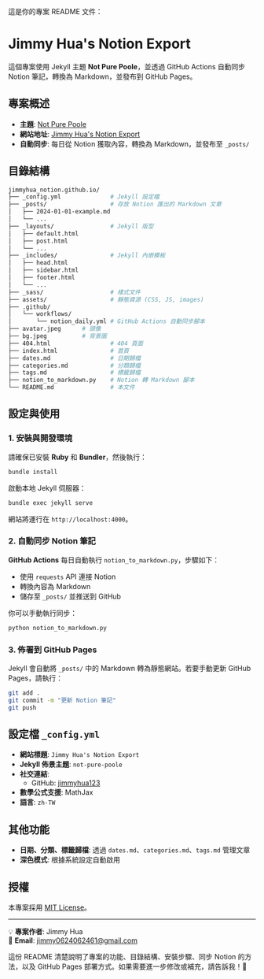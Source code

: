 這是你的專案 README 文件：


# Jimmy Hua's Notion Export

這個專案使用 Jekyll 主題 **Not Pure Poole**，並透過 GitHub Actions 自動同步 Notion 筆記，轉換為 Markdown，並發布到 GitHub Pages。

## 專案概述

- **主題**: [Not Pure Poole](https://github.com/vszhub/not-pure-poole)
- **網站地址**: [Jimmy Hua's Notion Export](https://jimmyhua123.github.io/jimmyhua_notion.github.io)
- **自動同步**: 每日從 Notion 獲取內容，轉換為 Markdown，並發布至 `_posts/`

## 目錄結構

```sh
jimmyhua_notion.github.io/
├── _config.yml              # Jekyll 設定檔
├── _posts/                  # 存放 Notion 匯出的 Markdown 文章
│   ├── 2024-01-01-example.md
│   └── ...
├── _layouts/                # Jekyll 版型
│   ├── default.html
│   ├── post.html
│   └── ...
├── _includes/               # Jekyll 內嵌模板
│   ├── head.html
│   ├── sidebar.html
│   ├── footer.html
│   └── ...
├── _sass/                   # 樣式文件
├── assets/                  # 靜態資源 (CSS, JS, images)
├── .github/
│   └── workflows/
│       └── notion_daily.yml # GitHub Actions 自動同步腳本
├── avatar.jpeg      # 頭像
├── bg.jpeg          # 背景圖
├── 404.html                 # 404 頁面
├── index.html               # 首頁
├── dates.md                 # 日期歸檔
├── categories.md            # 分類歸檔
├── tags.md                  # 標籤歸檔
├── notion_to_markdown.py    # Notion 轉 Markdown 腳本
└── README.md                # 本文件
```

## 設定與使用

### 1. 安裝與開發環境

請確保已安裝 **Ruby** 和 **Bundler**，然後執行：

```sh
bundle install
```

啟動本地 Jekyll 伺服器：

```sh
bundle exec jekyll serve
```

網站將運行在 `http://localhost:4000`。

### 2. 自動同步 Notion 筆記

**GitHub Actions** 每日自動執行 `notion_to_markdown.py`，步驟如下：

- 使用 `requests` API 連接 Notion
- 轉換內容為 Markdown
- 儲存至 `_posts/` 並推送到 GitHub

你可以手動執行同步：

```sh
python notion_to_markdown.py
```

### 3. 佈署到 GitHub Pages

Jekyll 會自動將 `_posts/` 中的 Markdown 轉為靜態網站。若要手動更新 GitHub Pages，請執行：

```sh
git add .
git commit -m "更新 Notion 筆記"
git push
```

## 設定檔 `_config.yml`

- **網站標題**: `Jimmy Hua's Notion Export`
- **Jekyll 佈景主題**: `not-pure-poole`
- **社交連結**:
  - GitHub: [jimmyhua123](https://github.com/jimmyhua123)
- **數學公式支援**: MathJax
- **語言**: `zh-TW`

## 其他功能

- **日期、分類、標籤歸檔**: 透過 `dates.md`、`categories.md`、`tags.md` 管理文章
- **深色模式**: 根據系統設定自動啟用


## 授權

本專案採用 [MIT License](https://opensource.org/licenses/MIT)。

---

💡 **專案作者**: Jimmy Hua  
📧 **Email**: [jimmy0624062461@gmail.com](mailto:jimmy0624062461@gmail.com)


這份 README 清楚說明了專案的功能、目錄結構、安裝步驟、同步 Notion 的方法，以及 GitHub Pages 部署方式。如果需要進一步修改或補充，請告訴我！🚀